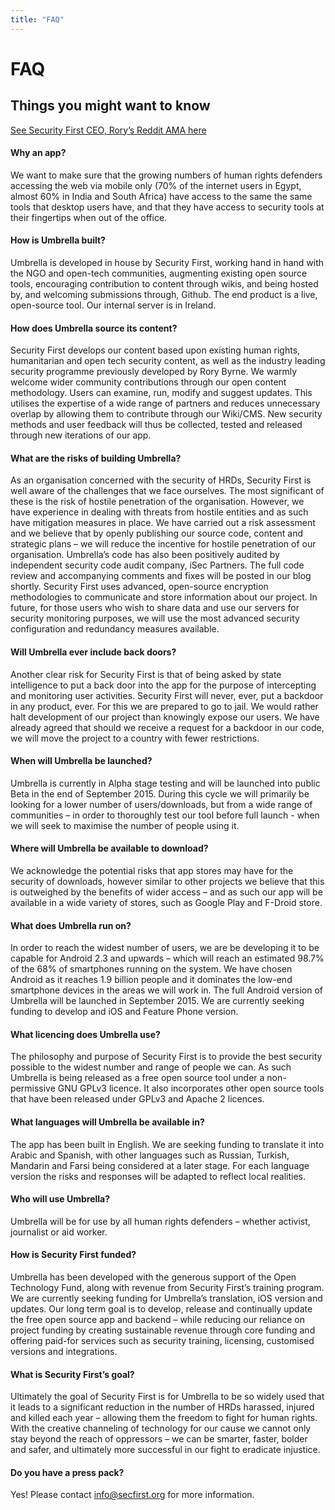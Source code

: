 ```yaml
---
title: "FAQ"
---
```

# FAQ

## Things you might want to know

[See Security First CEO, Rory’s Reddit AMA here](https://www.reddit.com/r/IAmA/comments/1spkx0/iama_trainer_of_security_for_human_rights/)

#### Why an app?

We want to make sure that the growing numbers of human rights defenders accessing the web via mobile only (70% of the internet users in Egypt, almost 60% in India and South Africa) have access to the same the same tools that desktop users have, and that they have access to security tools at their fingertips when out of the office.

#### How is Umbrella built?

Umbrella is developed in house by Security First, working hand in hand with the NGO and open-tech communities, augmenting existing open source tools, encouraging contribution to content through wikis, and being hosted by, and welcoming submissions through, Github. The end product is a live, open-source tool. Our internal server is in Ireland.

#### How does Umbrella source its content?

Security First develops our content based upon existing human rights, humanitarian and open tech security content, as well as the industry leading security programme previously developed by Rory Byrne. We warmly welcome wider community contributions through our open content methodology. Users can examine, run, modify and suggest updates. This utilises the expertise of a wide range of partners and reduces unnecessary overlap by allowing them to contribute through our Wiki/CMS. New security methods and user feedback will thus be collected, tested and released through new iterations of our app.

#### What are the risks of building Umbrella?

As an organisation concerned with the security of HRDs, Security First is well aware of the challenges that we face ourselves. The most significant of these is the risk of hostile penetration of the organisation. However, we have experience in dealing with threats from hostile entities and as such have mitigation measures in place. We have carried out a risk assessment and we believe that by openly publishing our source code, content and strategic plans – we will reduce the incentive for hostile penetration of our organisation. Umbrella’s code has also been positively audited by independent security code audit company, iSec Partners. The full code review and accompanying comments and fixes will be posted in our blog shortly. Security First uses advanced, open-source encryption methodologies to communicate and store information about our project. In future, for those users who wish to share data and use our servers for security monitoring purposes, we will use the most advanced security configuration and redundancy measures available.

#### Will Umbrella ever include back doors?

Another clear risk for Security First is that of being asked by state intelligence to put a back door into the app for the purpose of intercepting and monitoring user activities. Security First will never, ever, put a backdoor in any product, ever. For this we are prepared to go to jail. We would rather halt development of our project than knowingly expose our users. We have already agreed that should we receive a request for a backdoor in our code, we will move the project to a country with fewer restrictions.

#### When will Umbrella be launched?

Umbrella is currently in Alpha stage testing and will be launched into public Beta in the end of September 2015. During this cycle we will primarily be looking for a lower number of users/downloads, but from a wide range of communities – in order to thoroughly test our tool before full launch - when we will seek to maximise the number of people using it.

#### Where will Umbrella be available to download?

We acknowledge the potential risks that app stores may have for the security of downloads, however similar to other projects we believe that this is outweighed by the benefits of wider access – and as such our app will be available in a wide variety of stores, such as Google Play and F-Droid store.

#### What does Umbrella run on?

In order to reach the widest number of users, we are be developing it to be capable for Android 2.3 and upwards – which will reach an estimated 98.7% of the 68% of smartphones running on the system. We have chosen Android as it reaches 1.9 billion people and it dominates the low-end smartphone devices in the areas we will work in. The full Android version of Umbrella will be launched in September 2015. We are currently seeking funding to develop and iOS and Feature Phone version.

#### What licencing does Umbrella use?

The philosophy and purpose of Security First is to provide the best security possible to the widest number and range of people we can. As such Umbrella is being released as a free open source tool under a non-permissive GNU GPLv3 licence. It also incorporates other open source tools that have been released under GPLv3 and Apache 2 licences.

#### What languages will Umbrella be available in?

The app has been built in English. We are seeking funding to translate it into Arabic and Spanish, with other languages such as Russian, Turkish, Mandarin and Farsi being considered at a later stage. For each language version the risks and responses will be adapted to reflect local realities.

#### Who will use Umbrella?

Umbrella will be for use by all human rights defenders – whether activist, journalist or aid worker.

#### How is Security First funded?

Umbrella has been developed with the generous support of the Open Technology Fund, along with revenue from Security First’s training program. We are currently seeking funding for Umbrella’s translation, iOS version and updates. Our long term goal is to develop, release and continually update the free open source app and backend – while reducing our reliance on project funding by creating sustainable revenue through core funding and offering paid-for services such as security training, licensing, customised versions and integrations.

#### What is Security First’s goal?

Ultimately the goal of Security First is for Umbrella to be so widely used that it leads to a significant reduction in the number of HRDs harassed, injured and killed each year – allowing them the freedom to fight for human rights. With the creative channeling of technology for our cause we cannot only stay beyond the reach of oppressors – we can be smarter, faster, bolder and safer, and ultimately more successful in our fight to eradicate injustice.

#### Do you have a press pack?

Yes! Please contact [info@secfirst.org](info@secfirst.org) for more information.